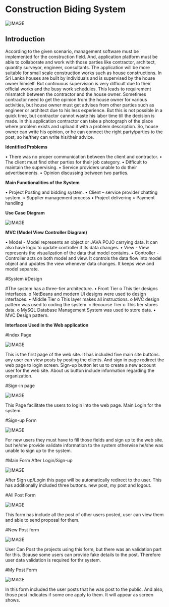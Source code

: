 # Construction Biding System

![IMAGE](https://i.ibb.co/Vt9pzgX/1.png)

## Introduction
According to the given scenario, management software must be implemented for the construction
field. And, application platform must be able to collaborate and work with those parties like
contractor, architect, quantity surveyor, engineer, consultants. The application will be more
suitable for small scale construction works such as house constructions. In Sri Lanka 
houses are built by individuals and is supervised by the house owner himself. But continuous
supervision is very difficult due to their official works and the busy work schedules. 
This leads to requirement mismatch between the contractor and the house owner. Sometimes 
contractor need to get the opinion from the house owner for various activities, but house 
owner must get advises from other parties such as engineer or architect due to his less 
experience. But this is not possible in a quick time, but contractor cannot waste his labor
time till the decision is made. In this application contractor can take a photograph of the 
place where problem exists and upload it with a problem description. So, house owner can
write his opinion, or he can connect the right party/parties to the post, so he/they can 
write his/their advice.

**Identified Problems**

• There was no proper communication between the client and contractor.
• The client must find other parties for their job category.
• Difficult to maintain the supervising.
• Service providers unable to do their advertisements.
• Opinion discussing between two parties.


**Main Functionalities of the System**

• Project Posting and bidding system.
• Client – service provider chatting system.
• Supplier management process
• Project delivering
• Payment handling

**Use Case Diagram**

![IMAGE](https://i.ibb.co/TKdqCGF/8.png)


**MVC (Model View Controller Diagram)**

• Model - Model represents an object or JAVA POJO carrying data. It can also have logic to
 update controller if its data changes.
• View - View represents the visualization of the data that model contains.
• Controller - Controller acts on both model and view. It controls the data flow into model 
object and updates the view whenever data changes. It keeps view and model separate.

#System #Design

#The system has a three-tier architecture.
• Front Tier
        o This tier designs interfaces.
        o NetBeans and modern UI designs were used to design interfaces.
• Middle Tier
        o This layer makes all instructions.
        o MVC design pattern was used to coding the system.
• Recourse Tier
        o This tier stores data.
        o MySQL Database Management System was used to store data.
• MVC Design pattern.

**Interfaces Used in the Web application**

#Index Page

![IMAGE](https://i.ibb.co/Vt9pzgX/1.png)

This is the first page of the web site. It has included five main site buttons. any user can 
view posts by posting the clients. And sign in page redirect the web page to login screen. 
Sign-up button let us to create a new account user for the web site. About us button include 
information regarding the organization.

#Sign-in page

![IMAGE](https://i.ibb.co/M5Yq1CX/2.png)

This Page facilitate the users to login into the web page. Main Login for the system.


#Sign-up Form


![IMAGE](https://i.ibb.co/YNqyQMf/3.png)

For new users they must have to fill those fields and sign up to the web site. but he/she 
provide validate information to the system otherwise he/she was unable to sign up to the system.

#Main Form After Login/Sign-up


![IMAGE](https://i.ibb.co/CPd7J8G/4.png)

After Sign up/Login this page will be automatically redirect to the user. This has additionally
 included three buttons. new post, my post and logout.


 #All Post Form

![IMAGE](https://i.ibb.co/K27tgph/5.png)

This form has include all the post of other users posted, user can view them and able to send 
proposal for them.


#New Post form

![IMAGE](https://i.ibb.co/V0G2YkN/6.png)

User Can Post the projects using this form, but there was an validation part for this. Bcause 
some users can provide fake details to the post. Therefore user data validation is required 
for thr system.

#My Post Form


![IMAGE](https://i.ibb.co/YN7g2D8/7.png)

In this form included the user posts that he was post to the public. And also, those post 
indicates if some one apply to them. It will appear as screen shows.
